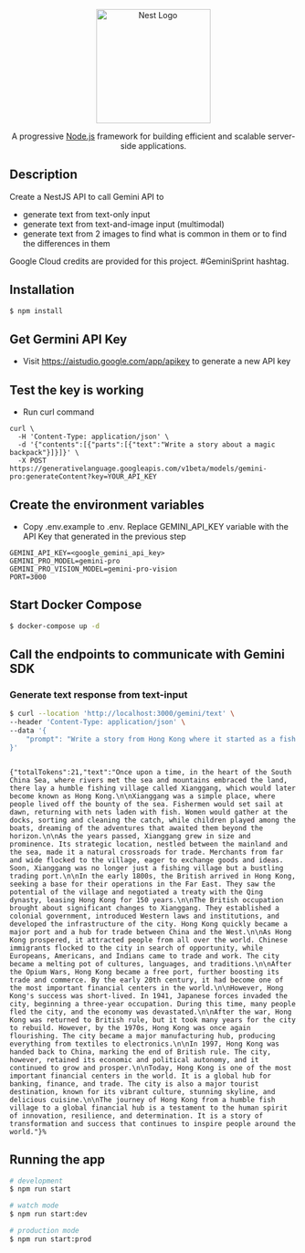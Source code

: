 <p align="center">
  <a href="http://nestjs.com/" target="blank"><img src="https://nestjs.com/img/logo-small.svg" width="200" alt="Nest Logo" /></a>
</p>

[circleci-image]: https://img.shields.io/circleci/build/github/nestjs/nest/master?token=abc123def456
[circleci-url]: https://circleci.com/gh/nestjs/nest

  <p align="center">A progressive <a href="http://nodejs.org" target="_blank">Node.js</a> framework for building efficient and scalable server-side applications.</p>
    <p align="center">

## Description

Create a NestJS API to call Gemini API to

- generate text from text-only input
- generate text from text-and-image input (multimodal)
- generate text from 2 images to find what is common in them or to find the differences in them

Google Cloud credits are provided for this project. #GeminiSprint hashtag.

## Installation

```bash
$ npm install
```

## Get Germini API Key

- Visit https://aistudio.google.com/app/apikey to generate a new API key

## Test the key is working

- Run curl command

```
curl \
  -H 'Content-Type: application/json' \
  -d '{"contents":[{"parts":[{"text":"Write a story about a magic backpack"}]}]}' \
  -X POST https://generativelanguage.googleapis.com/v1beta/models/gemini-pro:generateContent?key=YOUR_API_KEY
```

## Create the environment variables

- Copy .env.example to .env. Replace GEMINI_API_KEY variable with the API Key that generated in the previous step

```
GEMINI_API_KEY=<google_gemini_api_key>
GEMINI_PRO_MODEL=gemini-pro
GEMINI_PRO_VISION_MODEL=gemini-pro-vision
PORT=3000
```

## Start Docker Compose

```bash
$ docker-compose up -d
```

## Call the endpoints to communicate with Gemini SDK

### Generate text response from text-input

```bash
$ curl --location 'http://localhost:3000/gemini/text' \
--header 'Content-Type: application/json' \
--data '{
    "prompt": "Write a story from Hong Kong where it started as a fish village and is an financial hub now."
}'
```

```

{"totalTokens":21,"text":"Once upon a time, in the heart of the South China Sea, where rivers met the sea and mountains embraced the land, there lay a humble fishing village called Xianggang, which would later become known as Hong Kong.\n\nXianggang was a simple place, where people lived off the bounty of the sea. Fishermen would set sail at dawn, returning with nets laden with fish. Women would gather at the docks, sorting and cleaning the catch, while children played among the boats, dreaming of the adventures that awaited them beyond the horizon.\n\nAs the years passed, Xianggang grew in size and prominence. Its strategic location, nestled between the mainland and the sea, made it a natural crossroads for trade. Merchants from far and wide flocked to the village, eager to exchange goods and ideas. Soon, Xianggang was no longer just a fishing village but a bustling trading port.\n\nIn the early 1800s, the British arrived in Hong Kong, seeking a base for their operations in the Far East. They saw the potential of the village and negotiated a treaty with the Qing dynasty, leasing Hong Kong for 150 years.\n\nThe British occupation brought about significant changes to Xianggang. They established a colonial government, introduced Western laws and institutions, and developed the infrastructure of the city. Hong Kong quickly became a major port and a hub for trade between China and the West.\n\nAs Hong Kong prospered, it attracted people from all over the world. Chinese immigrants flocked to the city in search of opportunity, while Europeans, Americans, and Indians came to trade and work. The city became a melting pot of cultures, languages, and traditions.\n\nAfter the Opium Wars, Hong Kong became a free port, further boosting its trade and commerce. By the early 20th century, it had become one of the most important financial centers in the world.\n\nHowever, Hong Kong's success was short-lived. In 1941, Japanese forces invaded the city, beginning a three-year occupation. During this time, many people fled the city, and the economy was devastated.\n\nAfter the war, Hong Kong was returned to British rule, but it took many years for the city to rebuild. However, by the 1970s, Hong Kong was once again flourishing. The city became a major manufacturing hub, producing everything from textiles to electronics.\n\nIn 1997, Hong Kong was handed back to China, marking the end of British rule. The city, however, retained its economic and political autonomy, and it continued to grow and prosper.\n\nToday, Hong Kong is one of the most important financial centers in the world. It is a global hub for banking, finance, and trade. The city is also a major tourist destination, known for its vibrant culture, stunning skyline, and delicious cuisine.\n\nThe journey of Hong Kong from a humble fish village to a global financial hub is a testament to the human spirit of innovation, resilience, and determination. It is a story of transformation and success that continues to inspire people around the world."}%
```

## Running the app

```bash
# development
$ npm run start

# watch mode
$ npm run start:dev

# production mode
$ npm run start:prod
```
